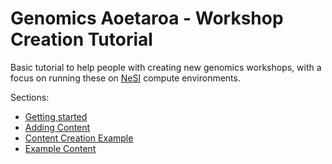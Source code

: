 # Genomics Aoetaroa - Workshop Creation Tutorial

Basic tutorial to help people with creating new genomics workshops, with a focus on running these on [NeSI](https://www.nesi.org.nz/) compute environments.

Sections:

  - [Getting started](0.GettingStarted)
  - [Adding Content](1.AddingContent)
  - [Content Creation Example](main/2.ContentCreationExample)
  - [Example Content](3.ExampleContent)

